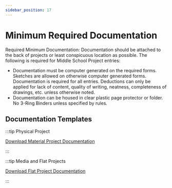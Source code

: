 ```yaml
---
sidebar_position: 17
---
```


# Minimum Required Documentation

Required Minimum Documentation: Documentation should be attached to the back of projects or least conspicuous location as possible. The following is required for Middle School Project entries:

- Documentation must be computer generated on the required forms. Sketches are allowed on otherwise computer generated forms. Documentation is required for all entries. Deductions can only be applied for lack of content, quality of writing, neatness, completeness of drawings, etc. unless otherwise noted.
- Documentation can be housed in clear plastic page protector or folder. No 3-Ring Binders unless specified by rules.

## Documentation Templates

:::tip Physical Project

[Download Material Project Documentation](/assets/material-project-documentation.pdf)

:::

:::tip Media and Flat Projects

[Download Flat Project Documentation](/assets/flat-project-documentation.pdf)

:::